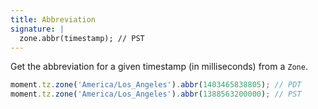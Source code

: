 ```yaml
---
title: Abbreviation
signature: |
  zone.abbr(timestamp); // PST
---
```


Get the abbreviation for a given timestamp (in milliseconds) from a `Zone`.

```js
moment.tz.zone('America/Los_Angeles').abbr(1403465838805); // PDT
moment.tz.zone('America/Los_Angeles').abbr(1388563200000); // PST
```